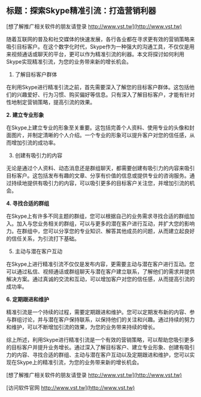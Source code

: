 ## **标题：探索Skype精准引流：打造营销利器**

[想了解推广相关软件的朋友请登录 http://www.vst.tw](http://www.vst.tw)

随着互联网的普及和社交媒体的快速发展，各行各业都在寻求更有效的营销策略来吸引目标客户。在这个数字化时代，Skype作为一种强大的沟通工具，不仅仅是用来视频通话或聊天的平台，更可以作为精准引流的利器。本文将探讨如何利用Skype实现精准引流，为您的业务带来新的增长机会。

1. 了解目标客户群体

在利用Skype进行精准引流之前，首先需要深入了解您的目标客户群体。这包括他们的兴趣爱好、行为习惯、购买偏好等信息。只有深入了解目标客户，才能有针对性地制定营销策略，提高引流的效果。

**2. 建立专业形象**

在Skype上建立专业的形象至关重要。这包括完善个人资料、使用专业的头像和封面图片，并制定清晰的个人介绍。一个专业的形象可以提升客户对您的信任感，从而增加引流的成功率。

3. 创建有吸引力的内容

无论是通过个人资料、动态消息还是群组聊天，都需要创建有吸引力的内容来吸引目标客户。这包括发布有趣的文章、分享有价值的信息或提供专业的咨询服务。通过持续地提供有吸引力的内容，可以吸引更多的目标客户关注您，并增加引流的机会。

**4. 寻找合适的群组**

在Skype上有许多不同主题的群组，您可以根据自己的业务需求寻找合适的群组加入。加入与您业务相关的群组，可以与更多的潜在客户进行互动，并扩大您的影响力。在群组中，您可以分享您的专业知识、解答其他成员的问题，从而建立起良好的信任关系，为引流打下基础。

5. 主动与潜在客户互动

在Skype上进行精准引流不仅仅是发布内容，更需要主动与潜在客户进行互动。您可以通过私信、视频通话或群组聊天与潜在客户建立联系，了解他们的需求并提供解决方案。通过真诚的交流和互动，可以增加客户对您的信任感，从而提高引流的成功率。

**6. 定期跟进和维护**

精准引流是一个持续的过程，需要定期跟进和维护。您可以定期发布新的内容、参与群组讨论，并与潜在客户保持联系，以保持他们的关注和兴趣。通过持续的努力和维护，可以不断增加引流的效果，为您的业务带来持续的增长。

综上所述，利用Skype进行精准引流是一个有效的营销策略，可以帮助您吸引更多的目标客户并提升业务增长。通过深入了解目标客户、建立专业形象、创建有吸引力的内容、寻找合适的群组、主动与潜在客户互动以及定期跟进和维护，您可以实现在Skype上的精准引流，为您的业务带来新的增长机会。

[想了解推广相关软件的朋友请登录 http://www.vst.tw](http://www.vst.tw)


[访问软件官网 http://www.vst.tw](http://www.vst.tw)

